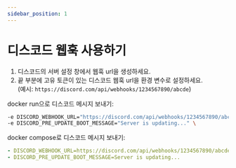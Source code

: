 ```yaml
---
sidebar_position: 1
---
```


# 디스코드 웹훅 사용하기

1. 디스코드의 서버 설정 창에서 웹훅 url을 생성하세요.
2. 끝 부분에 고유 토큰이 있는 디스코드 웹훅 url을 환경 변수로 설정하세요.  
(예시: `https://discord.com/api/webhooks/1234567890/abcde`)

docker run으로 디스코드 메시지 보내기:

```sh
-e DISCORD_WEBHOOK_URL="https://discord.com/api/webhooks/1234567890/abcde" \
-e DISCORD_PRE_UPDATE_BOOT_MESSAGE="Server is updating..." \
```

docker compose로 디스코드 메시지 보내기:

```yaml
- DISCORD_WEBHOOK_URL=https://discord.com/api/webhooks/1234567890/abcde
- DISCORD_PRE_UPDATE_BOOT_MESSAGE=Server is updating...
```
